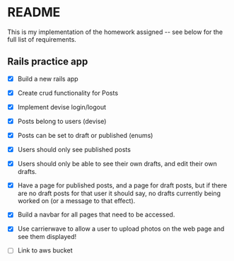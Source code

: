 # README

This is my implementation of the homework assigned -- see below for the full list of requirements.

## Rails practice app

- [x] Build a new rails app

- [x] Create crud functionality for Posts

- [x] Implement devise login/logout

- [x] Posts belong to users (devise)

- [x] Posts can be set to draft or published (enums)

- [x] Users should only see published posts 

- [x] Users should only be able to see their own drafts, and edit their own drafts.

- [x] Have a page for published posts, and a page for draft posts, but if there are no draft posts for that user it should say, no drafts currently being worked on (or a message to that effect).

- [x] Build a navbar for all pages that need to be accessed.

- [x] Use carrierwave to allow a user to upload photos on the web page and see them displayed! 

- [ ] Link to aws bucket 

